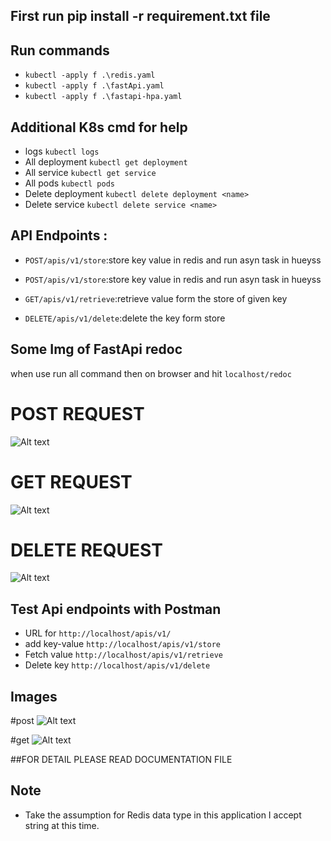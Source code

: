 

## First run  pip install -r requirement.txt file 

## Run commands

- `kubectl -apply f .\redis.yaml`
- `kubectl -apply f .\fastApi.yaml`
- `kubectl -apply f .\fastapi-hpa.yaml`

## Additional K8s cmd for help
 - logs `kubectl logs`
 - All deployment `kubectl get deployment`
 - All service `kubectl get service`
 - All pods `kubectl pods`
 - Delete deployment `kubectl delete deployment <name>`
 - Delete service `kubectl delete service <name>`

## API Endpoints :

- `POST/apis/v1/store`:store key value in redis and run asyn task in hueyss

- `POST/apis/v1/store`:store key value in redis and run asyn task in hueyss
- `GET/apis/v1/retrieve`:retrieve value form the store of given key
- `DELETE/apis/v1/delete`:delete the key form store

## Some Img of FastApi redoc
when use  run all command then on browser and hit `localhost/redoc`

# POST REQUEST
![Alt text](Screenshot%20(11).png)

# GET REQUEST
![Alt text](Screenshot%202024-03-06%20031010.png)

# DELETE REQUEST
![Alt text](Screenshot%202024-03-06%20031107.png)


## Test Api endpoints with Postman
- URL for `http://localhost/apis/v1/ `
- add key-value `http://localhost/apis/v1/store`
- Fetch value `http://localhost/apis/v1/retrieve`
- Delete key `http://localhost/apis/v1/delete` 

## Images
#post
![Alt text](Screenshot%202024-03-06%20032911.png)

#get
![Alt text](Screenshot%202024-03-06%20033254.png)

##FOR DETAIL PLEASE READ DOCUMENTATION FILE

## Note
 - Take the assumption for Redis data type in this application  I accept string at this time.
